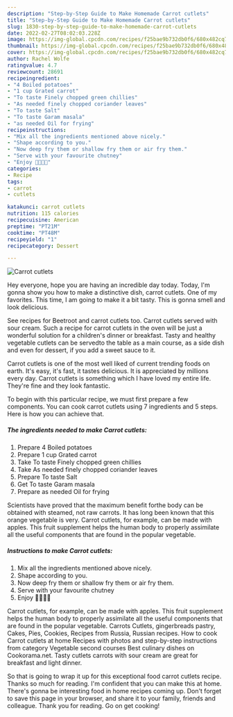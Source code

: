 ```yaml
---
description: "Step-by-Step Guide to Make Homemade Carrot cutlets"
title: "Step-by-Step Guide to Make Homemade Carrot cutlets"
slug: 1830-step-by-step-guide-to-make-homemade-carrot-cutlets
date: 2022-02-27T08:02:03.228Z
image: https://img-global.cpcdn.com/recipes/f25bae9b732db0f6/680x482cq70/carrot-cutlets-recipe-main-photo.jpg
thumbnail: https://img-global.cpcdn.com/recipes/f25bae9b732db0f6/680x482cq70/carrot-cutlets-recipe-main-photo.jpg
cover: https://img-global.cpcdn.com/recipes/f25bae9b732db0f6/680x482cq70/carrot-cutlets-recipe-main-photo.jpg
author: Rachel Wolfe
ratingvalue: 4.7
reviewcount: 28691
recipeingredient:
- "4 Boiled potatoes"
- "1 cup Grated carrot"
- "To taste Finely chopped green chillies"
- "As needed finely chopped coriander leaves"
- "To taste Salt"
- "To taste Garam masala"
- "as needed Oil for frying"
recipeinstructions:
- "Mix all the ingredients mentioned above nicely."
- "Shape according to you."
- "Now deep fry them or shallow fry them or air fry them."
- "Serve with your favourite chutney"
- "Enjoy 💞💞💞💞"
categories:
- Recipe
tags:
- carrot
- cutlets

katakunci: carrot cutlets 
nutrition: 115 calories
recipecuisine: American
preptime: "PT21M"
cooktime: "PT48M"
recipeyield: "1"
recipecategory: Dessert

---
```



![Carrot cutlets](https://img-global.cpcdn.com/recipes/f25bae9b732db0f6/680x482cq70/carrot-cutlets-recipe-main-photo.jpg)

Hey everyone, hope you are having an incredible day today. Today, I'm gonna show you how to make a distinctive dish, carrot cutlets. One of my favorites. This time, I am going to make it a bit tasty. This is gonna smell and look delicious.

See recipes for Beetroot and carrot cutlets too. Carrot cutlets served with sour cream. Such a recipe for carrot cutlets in the oven will be just a wonderful solution for a children&#39;s dinner or breakfast. Tasty and healthy vegetable cutlets can be servedto the table as a main course, as a side dish and even for dessert, if you add a sweet sauce to it.

Carrot cutlets is one of the most well liked of current trending foods on earth. It's easy, it's fast, it tastes delicious. It is appreciated by millions every day. Carrot cutlets is something which I have loved my entire life. They're fine and they look fantastic.


To begin with this particular recipe, we must first prepare a few components. You can cook carrot cutlets using 7 ingredients and 5 steps. Here is how you can achieve that.

<!--inarticleads1-->

##### The ingredients needed to make Carrot cutlets:

1. Prepare 4 Boiled potatoes
1. Prepare 1 cup Grated carrot
1. Take To taste Finely chopped green chillies
1. Take As needed finely chopped coriander leaves
1. Prepare To taste Salt
1. Get To taste Garam masala
1. Prepare as needed Oil for frying


Scientists have proved that the maximum benefit forthe body can be obtained with steamed, not raw carrots. It has long been known that this orange vegetable is very. Carrot cutlets, for example, can be made with apples. This fruit supplement helps the human body to properly assimilate all the useful components that are found in the popular vegetable. 

<!--inarticleads2-->

##### Instructions to make Carrot cutlets:

1. Mix all the ingredients mentioned above nicely.
1. Shape according to you.
1. Now deep fry them or shallow fry them or air fry them.
1. Serve with your favourite chutney
1. Enjoy 💞💞💞💞


Carrot cutlets, for example, can be made with apples. This fruit supplement helps the human body to properly assimilate all the useful components that are found in the popular vegetable. Carrots Cutlets, gingerbreads pastry, Cakes, Pies, Cookies, Recipes from Russia, Russian recipes. How to cook Carrot cutlets at home Recipes with photos and step-by-step instructions from category Vegetable second courses Best culinary dishes on Cookorama.net. Tasty cutlets carrots with sour cream are great for breakfast and light dinner. 

So that is going to wrap it up for this exceptional food carrot cutlets recipe. Thanks so much for reading. I'm confident that you can make this at home. There's gonna be interesting food in home recipes coming up. Don't forget to save this page in your browser, and share it to your family, friends and colleague. Thank you for reading. Go on get cooking!
